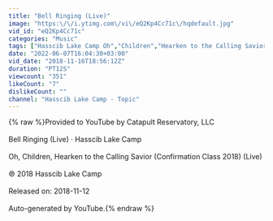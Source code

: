 ```yaml
---
title: "Bell Ringing (Live)"
image: "https:\/\/i.ytimg.com\/vi\/eQ2Kp4Cc71c\/hqdefault.jpg"
vid_id: "eQ2Kp4Cc71c"
categories: "Music"
tags: ["Hasscib Lake Camp Oh","Children","Hearken to the Calling Savior (Confirmation Class 2018) [Live] Bell Ringing (Live)"]
date: "2022-06-07T16:04:30+03:00"
vid_date: "2018-11-16T18:56:12Z"
duration: "PT12S"
viewcount: "351"
likeCount: "7"
dislikeCount: ""
channel: "Hasscib Lake Camp - Topic"
---
```

{% raw %}Provided to YouTube by Catapult Reservatory, LLC<br /><br />Bell Ringing (Live) · Hasscib Lake Camp<br /><br />Oh, Children, Hearken to the Calling Savior (Confirmation Class 2018) (Live)<br /><br />℗ 2018 Hasscib Lake Camp<br /><br />Released on: 2018-11-12<br /><br />Auto-generated by YouTube.{% endraw %}
